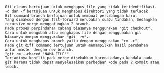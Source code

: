     Git cleans bertujuan untuk menghapus file yang tidak teridentifikasi.
    -d dan -f bertujuan untuk menghapus direktori yang tidak terlacak.
    Git command branch bertujuan untuk membuat percabangan baru.
    Yang dimaksud dengan fast-forward merupakan suatu tindakan, Sedangkan recursive merge menggabungkan 2 branch.
    Pada proses perpindahan cabang biasanya menggunakan "git checkout".
    Cara untuk mengubah atau menghapus file dengan menggunakan git biasanya dengan menggunakan "git -rm".
    Cara untuk menghapus branch yaitu dengan menggunakan "rm -r".
    Pada git diff command bertujuan untuk menampilkan hasil perubahan antar master dengan new branch.
    "git rm --chaced 'NAMA.FILE'"
    Terjadinya konflik pada merge disebabkan karena adanya kendala pada git karena tidak dapat menyelesaikan perbedaan kode pada 2 commit atau lebih.
